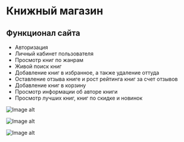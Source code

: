 # Книжный магазин

## Функционал сайта

- Авторизация
- Личный кабинет пользователя
- Просмотр книг по жанрам
- Живой поиск книг
- Добавление книг в избранное, а также удаление оттуда
- Оставление отзыва книге и рост рейтинга книг за счет отзывов
- Добавление книг в корзину
- Просмотр информации об авторе книги
- Просмотр лучших книг, книг по скидке и новинок

![Image alt](https://github.com/Sa1tama54/Booksment-front/blob/main/src/assets/image/%D0%A1%D0%BD%D0%B8%D0%BC%D0%BE%D0%BA%20%D1%8D%D0%BA%D1%80%D0%B0%D0%BD%D0%B0%20%D0%BE%D1%82%202022-07-07%2016-17-40.png)

![Image alt](https://github.com/Sa1tama54/Booksment-front/blob/main/src/assets/image/%D0%A1%D0%BD%D0%B8%D0%BC%D0%BE%D0%BA%20%D1%8D%D0%BA%D1%80%D0%B0%D0%BD%D0%B0%20%D0%BE%D1%82%202022-07-07%2016-17-27.png)

![Image alt](https://github.com/Sa1tama54/Booksment-front/blob/main/src/assets/image/%D0%A1%D0%BD%D0%B8%D0%BC%D0%BE%D0%BA%20%D1%8D%D0%BA%D1%80%D0%B0%D0%BD%D0%B0%20%D0%BE%D1%82%202022-07-07%2016-18-03.png)
